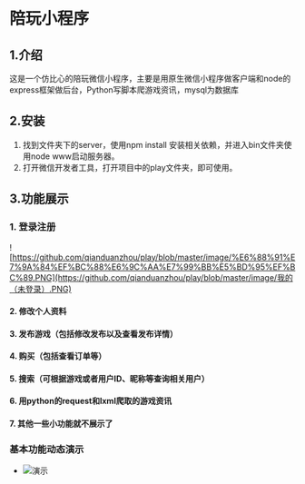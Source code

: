 # 陪玩小程序

## 1.介绍

这是一个仿比心的陪玩微信小程序，主要是用原生微信小程序做客户端和node的express框架做后台，Python写脚本爬游戏资讯，mysql为数据库

## 2.安装

1. 找到文件夹下的server，使用npm install 安装相关依赖，并进入bin文件夹使用node www启动服务器。
2. 打开微信开发者工具，打开项目中的play文件夹，即可使用。

## 3.功能展示

### 1. 登录注册

![https://github.com/qianduanzhou/play/blob/master/image/%E6%88%91%E7%9A%84%EF%BC%88%E6%9C%AA%E7%99%BB%E5%BD%95%EF%BC%89.PNG](https://github.com/qianduanzhou/play/blob/master/image/我的（未登录）.PNG)

#### 2. 修改个人资料
#### 3. 发布游戏（包括修改发布以及查看发布详情）
#### 4. 购买（包括查看订单等）
#### 5. 搜索（可根据游戏或者用户ID、昵称等查询相关用户）
#### 6. 用python的request和lxml爬取的游戏资讯
#### 7. 其他一些小功能就不展示了

### 基本功能动态演示

- ![演示](https://github.com/qianduanzhou/play/blob/master/image/excel%E8%A1%A8.PNG)
